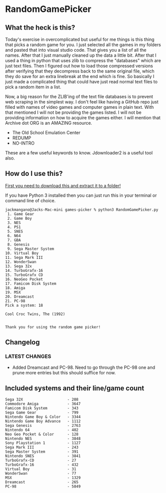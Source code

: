 # RandomGamePicker

## What the heck is this?

Today's exercise in overcomplicated but useful for me things is this thing that picks a random game for you. I just selected all the games in my folders and pasted that into visual studio code. That gives you a list of all the names. After that I just manually cleaned up the data a little bit. After that I used a thing in python that uses zlib to compress the "databases" which are just text files. Then I figured out how to load those compressed versions after verifying that they decompress back to the same original file, which they do save for an extra linebreak at the end which is fine. So basically I just made a complicated thing that could have just read normal text files to pick a random item in a list.

Now, a big reason for the ZLIB'ing of the text file databases is to prevent web scraping in the simplest way. I don't feel like having a GitHub repo just filled with names of video games and computer games in plain text. With that mentioned I will not be providing the games listed. I will not be providing information on how to acquire the games either. I will mention that Archive dot ORG is an AMAZING resource.

* The Old School Emulation Center
* REDUMP
* NO-INTRO

These are a few useful keywords to know. Jdownloader2 is a useful tool also.

## How do I use this?

[First you need to download this and extract it to a folder!](https://github.com/navjack/RandomGamePicker/releases/tag/SemiFinalPowerShell)

If you have Python 3 installed then you can just run this in your terminal or command line of choice.

```
jackmangano@Jacks-Mac-mini games-picker % python3 RandomGamePicker.py
 1. Game Gear
 2. Game Boy
 3. NES
 4. PS1
 5. SNES
 6. N64
 7. GBA
 8. Genesis
 9. Sega Master System
10. Virtual Boy
11. Sega Mark III
12. WonderSwan
13. Sega 32x
14. TurboGrafx-16
15. TurboGrafx CD
16. NeoGeo Pocket
17. Famicom Disk System
18. Amiga
19. MSX
20. Dreamcast
21. PC-98
Pick a system: 18

Cool Croc Twins, The (1992)


Thank you for using the random game picker!
```

## Changelog

### LATEST CHANGES

* Added Dreamcast and PC-98. Need to go through the PC-98 one and prune more entries but this should suffice for now.

## Included systems and their line/game count

```
Sega 32X                    - 208
Commodore Amiga             - 3647
Famicom Disk System         - 343
Sega Game Gear              - 799
Nintendo Game Boy & Color   - 3344
Nintendo Game Boy Advance   - 1112
Sega Genesis                - 2763
Nintendo 64                 - 402
Neo Geo Pocket & Color      - 128
Nintendo NES                - 3848
Sony Playstation 1          - 1127
Sega Mark III               - 243
Sega Master System          - 391
Nintendo SNES               - 3841
TurboGrafx-CD               - 27
TurboGrafx-16               - 432
Virtual Boy                 - 31
WonderSwan                  - 77
MSX                         - 1329
Dreamcast                   - 265
PC-98                       - 5849
```
